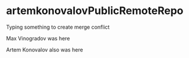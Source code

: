 # artemkonovalovPublicRemoteRepo

Typing something to create merge conflict

Max Vinogradov was here

Artem Konovalov also was here

